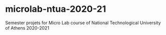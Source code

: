 # microlab-ntua-2020-21
Semester projets for Micro Lab course of National Technological University of Athens
2020-2021
